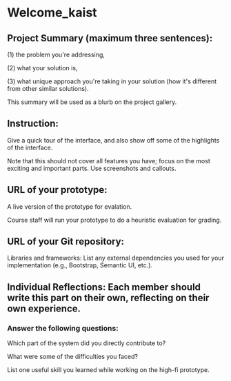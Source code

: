 # Welcome_kaist

## Project Summary (maximum three sentences): 

(1) the problem you're addressing, 

(2) what your solution is, 

(3) what unique approach you're taking in your solution (how it's different from other similar solutions). 

 This summary will be used as a blurb on the project gallery.


## Instruction: 

Give a quick tour of the interface, and also show off some of the highlights of the interface. 

Note that this should not cover all features you have; focus on the most exciting and important parts. Use screenshots and callouts.

## URL of your prototype: 

A live version of the prototype for evalation. 

Course staff will run your prototype to do a heuristic evaluation for grading.

## URL of your Git repository: 

Libraries and frameworks: List any external dependencies you used for your implementation (e.g., Bootstrap, Semantic UI, etc.).


## Individual Reflections: Each member should write this part on their own, reflecting on their own experience. 

### Answer the following questions:

Which part of the system did you directly contribute to?

What were some of the difficulties you faced?

List one useful skill you learned while working on the high-fi prototype.
